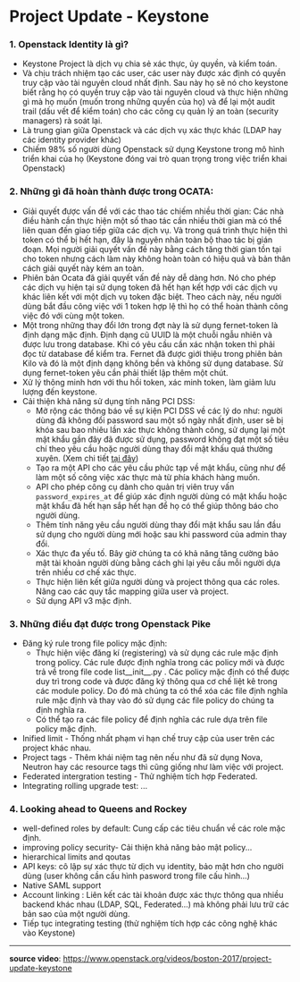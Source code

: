 # Project Update - Keystone

### 1. Openstack Identity là gì?
- Keystone Project là dịch vụ chia sẻ xác thực, ủy quyền, và kiểm toán.
- Và chịu trách nhiệm tạo các user, các user này được xác định có quyền truy cập vào tài nguyên cloud nhất định. Sau này họ sẽ nó cho keystone biết rằng họ có quyền truy cập vào tài nguyên cloud và thực hiện những gì mà họ muốn (muốn trong những quyền của họ) và để lại một audit trail (dấu vết để kiểm toán) cho các công cụ quản lý an toàn (security managers) rà soát lại.
- Là trung gian giữa Openstack và các dịch vụ xác thực khác (LDAP hay các identity provider khác)
- Chiếm 98% số người dùng Openstack sử dụng Keystone trong mô hình triển khai của họ (Keystone đóng vai trò quan trọng trong việc triển khai Openstack)

### 2. Những gì đã hoàn thành được trong OCATA:

- Giải quyết được vấn đề với các thao tác chiếm nhiều thời gian: Các nhà điều hành cần thực hiện một số thao tác cần nhiều thời gian mà có thể liên quan đến giao tiếp giữa các dịch vụ. Và trong quá trình thực hiện thì token có thể bị hết hạn, đây là nguyên nhân toàn bộ thao tác bị gián đoạn. Mọi người giải quyết vấn đề này bằng cách tăng thời gian tồn tại cho token nhưng cách làm này không hoàn toàn có hiệu quả và bản thân cách giải quyết này kém an toàn.
- Phiên bản Ocata đã giải quyết vấn đề này dễ dàng hơn. Nó cho phép các dịch vụ hiện tại sử dụng token đã hết hạn kết hợp với các dịch vụ khác liên kết với một dịch vụ token đặc biệt. Theo cách này, nếu người dùng bắt đầu công việc với 1 token hợp lệ thì họ có thể hoàn thành công việc đó với cùng một token.
- Một trong những thay đổi lớn trong đợt này là sử dụng fernet-token là định dạng mặc định. Định dạng cũ UUID là một chuỗi ngẫu nhiên và được lưu trong database. Khi có yêu cầu cần xác nhận token thì phải đọc từ database để kiểm tra. Fernet đã được giới thiệu trong phiên bản Kilo và đó là một định dạng không bền và không sử dụng database. Sử dụng fernet-token yêu cần phải thiết lập thêm một chút. 
- Xử lý thông minh hơn với thu hồi token, xác minh token, làm giảm lưu lượng đến keystone.
- Cải thiện khả năng sử dụng tính năng PCI DSS:
	- Mở rộng các thông báo về sự kiện PCI DSS về các lý do như: người dùng đã không đổi password sau một số ngày nhất định, user sẽ bị khóa sau bao nhiêu lần xác thực không thành công, sử dụng lại một mật khẩu gần đây đã được sử dụng, password không đạt một số tiêu chí theo yêu cầu hoặc người dùng thay đổi mật khấu quá thường xuyên. (Xem chi tiết [tại đây](https://docs.openstack.org/developer/keystone/event_notifications.html))
	- Tạo ra một API cho các yêu cầu phức tạp về mật khẩu, cũng như để làm một số công việc xác thực mà từ phía khách hàng muốn.
	- API cho phép công cụ dành cho quản trị viên truy vấn `password_expires_at` để giúp xác định người dùng có mật khẩu hoặc mật khẩu đã hết hạn sắp hết hạn để họ có thể giúp thông báo cho người dùng.
	- Thêm tính năng yêu cầu người dùng thay đổi mật khẩu sau lần đầu sử dụng cho người dùng mới hoặc sau khi password của admin thay đổi.
	- Xác thực đa yếu tố. Bây giờ chúng ta có khả năng tăng cường bảo mật tài khoản người dùng bằng cách ghi lại yêu cầu mỗi người dựa trên nhiều cơ chế xác thực.
	- Thực hiện liên kết giữa người dùng và project thông qua các roles. Nâng cao các quy tắc mapping giữa user và project.
	- Sử dụng API v3 mặc định.

### 3. Những điều đạt được trong Openstack Pike
- Đăng ký rule trong file policy mặc định:
	- Thực hiện việc đăng kí (registering) và sử dụng các rule mặc định trong policy. Các rule được định nghĩa trong các policy mới và được trả về trong file code list__init__.py . Các policy mặc định có thể được duy trì trong code và được đăng ký thông qua cơ chế liệt kê trong các module policy. Do đó mà chúng ta có thể xóa các file định nghĩa rule mặc định và thay vào đó sử dụng các file policy do chúng ta định nghĩa ra.
	- Có thể tạo ra các file policy để định nghĩa các rule dựa trên file policy mặc định.
- Inified limit - Thống nhất phạm vi hạn chế truy cập của user trên các project khác nhau.
- Project tags - Thêm khái niệm tag nên nếu như đã sử dụng Nova, Neutron hay các resource tags thì cũng giống như làm việc với project.
- Federated intergration testing - Thử nghiệm tích hợp Federated.
- Integrating rolling upgrade test: ...

### 4. Looking ahead to Queens and Rockey
- well-defined roles by default: Cung cấp các tiêu chuẩn về các role mặc định.
- improving policy security- Cải thiện khả năng bảo mật policy...
- hierarchical limits and qoutas
- API keys: cô lập sự xác thực từ dịch vụ identity, bảo mật hơn cho người dùng (user không cần cấu hình pasword trong file cấu hình...)
- Native SAML support
- Account linking : Liên kết các tài khoản được xác thực thông qua nhiều backend khác nhau (LDAP, SQL, Federated...) mà không phải lưu trữ các bản sao của một người dùng.
- Tiếp tục integrating testing (thử nghiệm tích hợp các công nghệ khác vào Keystone)
---
**source video**: https://www.openstack.org/videos/boston-2017/project-update-keystone